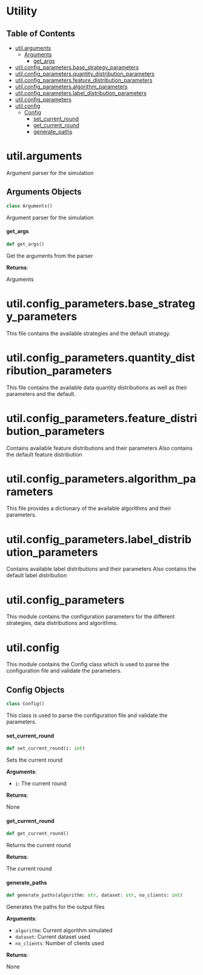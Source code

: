 # Utility

## Table of Contents

* [util.arguments](#util.arguments)
  * [Arguments](#util.arguments.Arguments)
    * [get\_args](#util.arguments.Arguments.get_args)
* [util.config\_parameters.base\_strategy\_parameters](#util.config_parameters.base_strategy_parameters)
* [util.config\_parameters.quantity\_distribution\_parameters](#util.config_parameters.quantity_distribution_parameters)
* [util.config\_parameters.feature\_distribution\_parameters](#util.config_parameters.feature_distribution_parameters)
* [util.config\_parameters.algorithm\_parameters](#util.config_parameters.algorithm_parameters)
* [util.config\_parameters.label\_distribution\_parameters](#util.config_parameters.label_distribution_parameters)
* [util.config\_parameters](#util.config_parameters)
* [util.config](#util.config)
  * [Config](#util.config.Config)
    * [set\_current\_round](#util.config.Config.set_current_round)
    * [get\_current\_round](#util.config.Config.get_current_round)
    * [generate\_paths](#util.config.Config.generate_paths)

<h1 id="util.arguments">util.arguments</h1>

Argument parser for the simulation

<h2 id="util.arguments.Arguments">Arguments Objects</h2>

```python
class Arguments()
```

Argument parser for the simulation

<h4 id="util.arguments.Arguments.get_args">get_args</h4>

```python
def get_args()
```

Get the arguments from the parser

**Returns**:

Arguments

<h1 id="util.config_parameters.base_strategy_parameters">util.config_parameters.base_strategy_parameters</h1>

This file contains the available strategies and the default strategy.

<h1 id="util.config_parameters.quantity_distribution_parameters">util.config_parameters.quantity_distribution_parameters</h1>

This file contains the available data quantity distributions as well as their parameters and the default.

<h1 id="util.config_parameters.feature_distribution_parameters">util.config_parameters.feature_distribution_parameters</h1>

Contains available feature distributions and their parameters
Also contains the default feature distribution

<h1 id="util.config_parameters.algorithm_parameters">util.config_parameters.algorithm_parameters</h1>

This file provides a dictionary of the available algorithms and their parameters.

<h1 id="util.config_parameters.label_distribution_parameters">util.config_parameters.label_distribution_parameters</h1>

Contains available label distributions and their parameters
Also contains the default label distribution

<h1 id="util.config_parameters">util.config_parameters</h1>

This module contains the configuration parameters for the different strategies, data distributions and algorithms.

<h1 id="util.config">util.config</h1>

This module contains the Config class which is used to parse the configuration file and validate the parameters.

<h2 id="util.config.Config">Config Objects</h2>

```python
class Config()
```

This class is used to parse the configuration file and validate the parameters.

<h4 id="util.config.Config.set_current_round">set_current_round</h4>

```python
def set_current_round(i: int)
```

Sets the current round

**Arguments**:

- `i`: The current round

**Returns**:

None

<h4 id="util.config.Config.get_current_round">get_current_round</h4>

```python
def get_current_round()
```

Returns the current round

**Returns**:

The current round

<h4 id="util.config.Config.generate_paths">generate_paths</h4>

```python
def generate_paths(algorithm: str, dataset: str, no_clients: int)
```

Generates the paths for the output files

**Arguments**:

- `algorithm`: Current algorithm simulated
- `dataset`: Current dataset used
- `no_clients`: Number of clients used

**Returns**:

None


